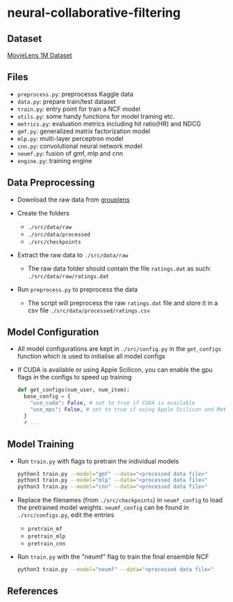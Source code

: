 # neural-collaborative-filtering

## Dataset

[MovieLens 1M Dataset](https://grouplens.org/datasets/movielens/1m/)

## Files

- `preprocess.py`: preprocesss Kaggle data
- `data.py`: prepare train/test dataset
- `train.py`: entry point for train a NCF model
- `utils.py`: some handy functions for model training etc.
- `metrics.py`: evaluation metrics including hit ratio(HR) and NDCG
- `gmf.py`: generalized matrix factorization model
- `mlp.py`: multi-layer perceptron model
- `cnn.py`: convolutional neural network model
- `neumf.py`: fusion of gmf, mlp and cnn
- `engine.py`: training engine

## Data Preprocessing

- Download the raw data from [grouplens](https://grouplens.org/datasets/movielens/1m/)

- Create the folders

  - `./src/data/raw`
  - `./src/data/processed`
  - `./src/checkpoints`

- Extract the raw data to `./src/data/raw`

  - The raw data folder should contain the file `ratings.dat` as such: `./src/data/raw/ratings.dat`

- Run `preprocess.py` to preprocess the data

  - The script will preprocess the raw `ratings.dat` file and store it in a csv file `./src/data/processed/ratings.csv`

## Model Configuration

- All model configurations are kept in `./src/config.py` in the `get_configs` function which is used to initialise all model configs

- If CUDA is available or using Apple Scilicon, you can enable the gpu flags in the configs to speed up training

  ```python
  def get_configs(num_user, num_item):
    base_config = {
      "use_cuda": False, # set to true if CUDA is available
      "use_mps": False, # set to true if using Apple Scilicon and Metal API is available
    }
    # ...
  ```

## Model Training

- Run `train.py` with flags to pretrain the individual models

  ```bash
  python3 train.py --model="gmf" --data="<processed data file>"
  python3 train.py --model="mlp" --data="<processed data file>"
  python3 train.py --model="cnn" --data="<processed data file>"
  ```

- Replace the filenames (from `./src/checkpoints`) in `neumf_config` to load the pretrained model weights.
  `neumf_config` can be found in `./src/configs.py`, edit the entries

  - `pretrain_mf`
  - `pretrain_mlp`
  - `pretrain_cnn`

- Run `train.py` with the "neumf" flag to train the final ensemble NCF

  ```bash
  python3 train.py --model="neumf" --data="<processed data file>"
  ```

## References
